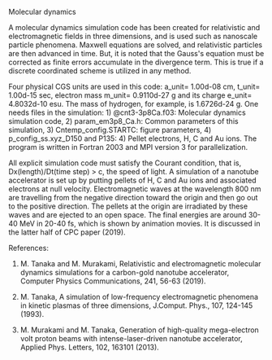 Molecular dynamics

A molecular dynamics simulation code has been created for relativistic and electromagnetic fields in three dimensions, and is used such as nanoscale particle phenomena. Maxwell equations are solved, and relativistic particles are then advanced in time. But, it is noted that the Gauss's equation must be corrected as finite errors accumulate in the divergence term. This is true if a discrete coordinated scheme is utilized in any method.

Four physical CGS units are used in this code: a_unit= 1.00d-08 cm, t_unit= 1.00d-15 sec, electron mass m_unit= 0.9110d-27 g and its charge e_unit= 4.8032d-10 esu. The mass of hydrogen, for example, is 1.6726d-24 g. One needs files in the simulation: 1) @cnt3-3p8Ca.f03: Molecular dynamics simulation code, 2) param_em3p8_Ca.h: Common parameters of this simulation, 3) Cntemp_config.STARTC: figure parameters, 4) p_config_ss.xyz_D150 and P135: 4) Pellet electrons, H, C and Au ions. The program is written in Fortran 2003 and MPI version 3 for parallelization.

All explicit simulation code must satisfy the Courant condition, that is, 
Dx(length)/Dt(time step) > c, the speed of light. 
A simulation of a nanotube accelerator is set up by putting pellets of 
H, C and Au ions and associated electrons at null velocity.
Electromagnetic waves at the wavelength 800 nm are travelling from 
the negative direction toward the origin and then go out to 
the positive direction. The pellets at the origin are irradiated 
by these waves and are ejected to an open space.
The final energies are around 30-40 MeV in 20-40 fs, which is shown 
by animation movies. It is discussed in the latter half of CPC paper (2019).

References:

1. M. Tanaka and M. Murakami, Relativistic and electromagnetic molecular dynamics simulations for a carbon-gold nanotube accelerator, Computer Physics Communications, 241, 56-63 (2019).

2. M. Tanaka, A simulation of low-frequency electromagnetic phenomena in kinetic plasmas of three dimensions, J.Comput. Phys., 107, 124-145 (1993).

3. M. Murakami and M. Tanaka, Generation of high-quality mega-electron volt proton beams with intense-laser-driven nanotube accelerator, Applied Phys. Letters, 102, 163101 (2013).

